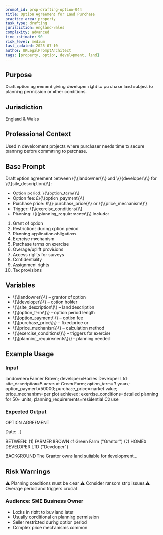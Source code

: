 ```yaml
---
prompt_id: prop-drafting-option-044
title: Option Agreement for Land Purchase
practice_area: property
task_type: drafting
jurisdiction: england-wales
complexity: advanced
time_estimate: 90
risk_level: medium
last_updated: 2025-07-10
author: UKLegalPromptArchitect
tags: [property, option, development, land]
---
```


## Purpose
Draft option agreement giving developer right to purchase land subject to planning permission or other conditions.

## Jurisdiction
England & Wales

## Professional Context
Used in development projects where purchaser needs time to secure planning before committing to purchase.

## Base Prompt
Draft option agreement between \\{\\{landowner\\}\\} and \\{\\{developer\\}\\} for \\{\\{site_description\\}\\}:
- Option period: \\{\\{option_term\\}\\}
- Option fee: £\\{\\{option_payment\\}\\}
- Purchase price: £\\{\\{purchase_price\\}\\} or \\{\\{price_mechanism\\}\\}
- Trigger: \\{\\{exercise_conditions\\}\\}
- Planning: \\{\\{planning_requirements\\}\\}
Include:
1. Grant of option
2. Restrictions during option period
3. Planning application obligations
4. Exercise mechanism
5. Purchase terms on exercise
6. Overage/uplift provisions
7. Access rights for surveys
8. Confidentiality
9. Assignment rights
10. Tax provisions

## Variables
- \\{\\{landowner\\}\\} – grantor of option
- \\{\\{developer\\}\\} – option holder
- \\{\\{site_description\\}\\} – land description
- \\{\\{option_term\\}\\} – option period length
- \\{\\{option_payment\\}\\} – option fee
- \\{\\{purchase_price\\}\\} – fixed price or
- \\{\\{price_mechanism\\}\\} – calculation method
- \\{\\{exercise_conditions\\}\\} – triggers for exercise
- \\{\\{planning_requirements\\}\\} – planning needed

## Example Usage
### Input
landowner=Farmer Brown; developer=Homes Developer Ltd; site_description=5 acres at Green Farm; option_term=3 years; option_payment=50000; purchase_price=market value; price_mechanism=per plot achieved; exercise_conditions=detailed planning for 50+ units; planning_requirements=residential C3 use

### Expected Output
OPTION AGREEMENT

Date: [  ]

BETWEEN:
(1) FARMER BROWN of Green Farm ("Grantor")
(2) HOMES DEVELOPER LTD ("Developer")

BACKGROUND
The Grantor owns land suitable for development...

## Risk Warnings
⚠️ Planning conditions must be clear
⚠️ Consider ransom strip issues
⚠️ Overage period and triggers crucial

### Audience: SME Business Owner
- Locks in right to buy land later
- Usually conditional on planning permission
- Seller restricted during option period
- Complex price mechanisms common
